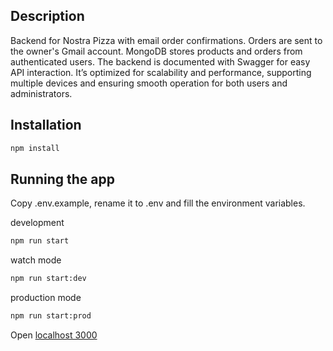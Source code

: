 ## Description

Backend for Nostra Pizza with email order confirmations. Orders are sent to the owner's Gmail account. MongoDB stores products and orders from authenticated users. The backend is documented with Swagger for easy API interaction. It’s optimized for scalability and performance, supporting multiple devices and ensuring smooth operation for both users and administrators.

## Installation

```bash
npm install
```

## Running the app

Copy .env.example, rename it to .env and fill the environment variables.

development

```bash
npm run start
```

watch mode

```bash
npm run start:dev
```

production mode

```bash
npm run start:prod
```

Open [localhost 3000](http://localhost:3000/api)
